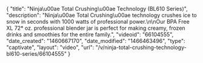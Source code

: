 {
    "title": "Ninja\u00ae Total Crushing\u00ae Technology (BL610 Series)",
    "description": "Ninja\u00ae Total Crushing\u00ae technology crushes ice to snow in seconds with 1000 watts of professional power.\n\nOur BPA Free XL 72* oz. professional blender jar is perfect for making creamy, frozen drinks and smoothies for the entire family.",
    "videoid": "66104555",
    "date_created": "1460667170",
    "date_modified": "1466463496",
    "type": "captivate",
    "layout": "video",
    "url": "\/v\/ninja-total-crushing-technology-bl610-series\/66104555"
}
